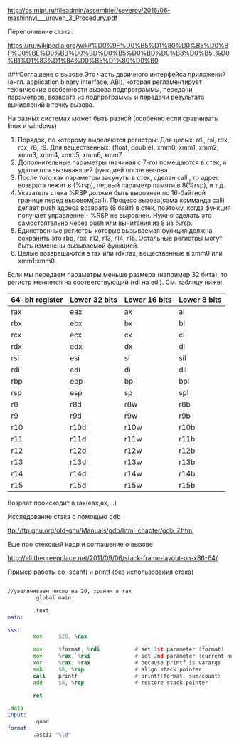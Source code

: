 http://cs.mipt.ru/fileadmin/assembler/severov/2016/06-mashinnyi___uroven_3_Procedury.pdf

Переполнение стэка:

https://ru.wikipedia.org/wiki/%D0%9F%D0%B5%D1%80%D0%B5%D0%BF%D0%BE%D0%BB%D0%BD%D0%B5%D0%BD%D0%B8%D0%B5_%D0%B1%D1%83%D1%84%D0%B5%D1%80%D0%B0

###Соглашене о вызове
Это часть двоичного интерфейса приложений (англ. application binary interface, ABI), которая регламентирует технические особенности вызова подпрограммы, передачи параметров, возврата из подпрограммы и передачи результата вычислений в точку вызова.

На разных системах может быть разной (особенно если сравнивать linux и windows)

1. Порядок, по которому выделяются регистры: Для целых: rdi, rsi, rdx, rcx, r8, r9. Для вещественных: (float, double), xmm0, xmm1, xmm2, xmm3, xmm4, xmm5, xmm6, xmm7
2. Дополнительные параметры (начиная с 7-го) помещаются в стек, и удаляются вызывающей функцией после вызова
3. После того как параметры засунуты в стек, сделан call , то адрес возврата лежит в  (%rsp), первый параметр памяти в  8(%rsp), и т.д.
4. Указатель стека %RSP должен быть выровнен по 16-байтной границе перед вызовом(call). Процесс вызова(сама комманда call) делает push адреса возврата (8 байт) в стек, поэтому, когда функция получает управление - %RSP не выровнен. Нужно сделать это самостоятельно через push или вычитания из 8 из %rsp.
5. Единственные регистры которые вызываемая функция должна сохранить это rbp, rbx, r12, r13, r14, r15. Остальные регистры могут быть изменены вызываемой функцией.
6. Целые возвращаются в rax или rdx:rax, вещественные в xmm0 или xmm1:xmm0 

Если мы передаем параметры меньше размера (например 32 бита), то регистр меняется на соответствующий (rdi на edi). См. таблицу ниже:

| 64-bit register | Lower 32 bits | Lower 16 bits | Lower 8 bits |
|-----------------|---------------|---------------|--------------|
| rax             | eax           | ax            | al           |
| rbx             | ebx           | bx            | bl           |
| rcx             | ecx           | cx            | cl           |
| rdx             | edx           | dx            | dl           |
| rsi             | esi           | si            | sil          |
| rdi             | edi           | di            | dil          |
| rbp             | ebp           | bp            | bpl          |
| rsp             | esp           | sp            | spl          |
| r8              | r8d           | r8w           | r8b          |
| r9              | r9d           | r9w           | r9b          |
| r10             | r10d          | r10w          | r10b         |
| r11             | r11d          | r11w          | r11b         |
| r12             | r12d          | r12w          | r12b         |
| r13             | r13d          | r13w          | r13b         |
| r14             | r14d          | r14w          | r14b         |
| r15             | r15d          | r15w          | r15b         |

Возрват происходит в rax(eax,ax,...)

Исследование стэка с помощью gdb

ftp://ftp.gnu.org/old-gnu/Manuals/gdb/html_chapter/gdb_7.html

Еще про стековый кадр и соглашение о вызове

http://eli.thegreenplace.net/2011/09/06/stack-frame-layout-on-x86-64/



Пример работы со (scanf) и printf (без использования стэка)
```asm

//увеличиваем число на 20, храним в rax
        .global main

        .text
main:

sss:
        mov     $20, %rax

        mov     $format, %rdi           # set 1st parameter (format)
        mov     %rax, %rsi              # set 2nd parameter (current_number)
        xor     %rax, %rax              # because printf is varargs
        sub     $8, %rsp                # align stack pointer
        call    printf                  # printf(format, sum/count)
        add     $8, %rsp                # restore stack pointer

        ret

.data
input:   
        .quad 
format:
        .asciz "%ld"

```



